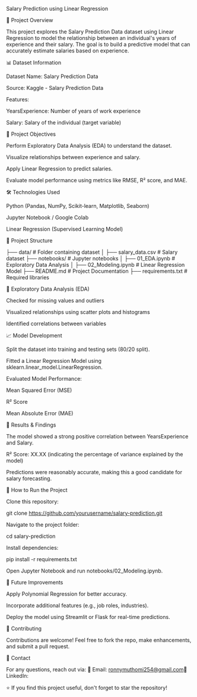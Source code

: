 Salary Prediction using Linear Regression

📌 Project Overview

This project explores the Salary Prediction Data dataset using Linear Regression to model the relationship between an individual's years of experience and their salary. The goal is to build a predictive model that can accurately estimate salaries based on experience.

📊 Dataset Information

Dataset Name: Salary Prediction Data

Source: Kaggle - Salary Prediction Data

Features:

YearsExperience: Number of years of work experience

Salary: Salary of the individual (target variable)

🎯 Project Objectives

Perform Exploratory Data Analysis (EDA) to understand the dataset.

Visualize relationships between experience and salary.

Apply Linear Regression to predict salaries.

Evaluate model performance using metrics like RMSE, R² score, and MAE.

🛠️ Technologies Used

Python (Pandas, NumPy, Scikit-learn, Matplotlib, Seaborn)

Jupyter Notebook / Google Colab

Linear Regression (Supervised Learning Model)

📁 Project Structure

├── data/                   # Folder containing dataset
│   ├── salary_data.csv      # Salary dataset
├── notebooks/               # Jupyter notebooks
│   ├── 01_EDA.ipynb         # Exploratory Data Analysis
│   ├── 02_Modeling.ipynb    # Linear Regression Model
├── README.md                # Project Documentation
├── requirements.txt         # Required libraries

🔎 Exploratory Data Analysis (EDA)

Checked for missing values and outliers

Visualized relationships using scatter plots and histograms

Identified correlations between variables

📈 Model Development

Split the dataset into training and testing sets (80/20 split).

Fitted a Linear Regression Model using sklearn.linear_model.LinearRegression.

Evaluated Model Performance:

Mean Squared Error (MSE)

R² Score

Mean Absolute Error (MAE)

🚀 Results & Findings

The model showed a strong positive correlation between YearsExperience and Salary.

R² Score: XX.XX (indicating the percentage of variance explained by the model)

Predictions were reasonably accurate, making this a good candidate for salary forecasting.

📌 How to Run the Project

Clone this repository:

git clone https://github.com/yourusername/salary-prediction.git

Navigate to the project folder:

cd salary-prediction

Install dependencies:

pip install -r requirements.txt

Open Jupyter Notebook and run notebooks/02_Modeling.ipynb.

📢 Future Improvements

Apply Polynomial Regression for better accuracy.

Incorporate additional features (e.g., job roles, industries).

Deploy the model using Streamlit or Flask for real-time predictions.

🤝 Contributing

Contributions are welcome! Feel free to fork the repo, make enhancements, and submit a pull request.

📩 Contact

For any questions, reach out via:
📧 Email: ronnymuthomi254@gmail.com🔗 LinkedIn: 

⭐ If you find this project useful, don't forget to star the repository!

